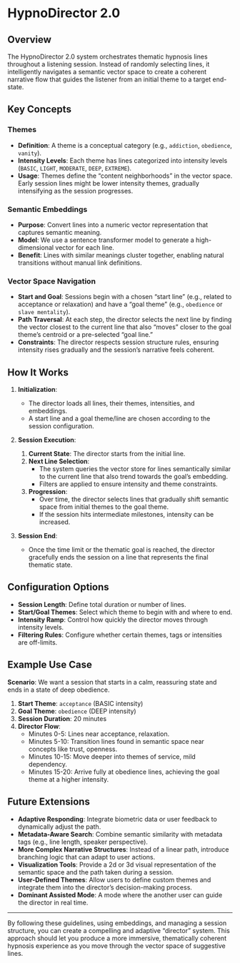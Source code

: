 # HypnoDirector 2.0

## Overview
The HypnoDirector 2.0 system orchestrates thematic hypnosis lines throughout a listening session. Instead of randomly selecting lines, it intelligently navigates a semantic vector space to create a coherent narrative flow that guides the listener from an initial theme to a target end-state.

## Key Concepts

### Themes
- **Definition**: A theme is a conceptual category (e.g., `addiction`, `obedience`, `vanity`).
- **Intensity Levels**: Each theme has lines categorized into intensity levels (`BASIC`, `LIGHT`, `MODERATE`, `DEEP`, `EXTREME`).
- **Usage**: Themes define the “content neighborhoods” in the vector space. Early session lines might be lower intensity themes, gradually intensifying as the session progresses.

### Semantic Embeddings
- **Purpose**: Convert lines into a numeric vector representation that captures semantic meaning.
- **Model**: We use a sentence transformer model to generate a high-dimensional vector for each line.
- **Benefit**: Lines with similar meanings cluster together, enabling natural transitions without manual link definitions.

### Vector Space Navigation
- **Start and Goal**: Sessions begin with a chosen “start line” (e.g., related to acceptance or relaxation) and have a “goal theme” (e.g., `obedience` or `slave mentality`).
- **Path Traversal**: At each step, the director selects the next line by finding the vector closest to the current line that also “moves” closer to the goal theme’s centroid or a pre-selected “goal line.”
- **Constraints**: The director respects session structure rules, ensuring intensity rises gradually and the session’s narrative feels coherent.

## How It Works

1. **Initialization**:
   - The director loads all lines, their themes, intensities, and embeddings.
   - A start line and a goal theme/line are chosen according to the session configuration.

2. **Session Execution**:
   1. **Current State**: The director starts from the initial line.
   2. **Next Line Selection**:
      - The system queries the vector store for lines semantically similar to the current line that also trend towards the goal’s embedding.
      - Filters are applied to ensure intensity and theme constraints.
   3. **Progression**:
      - Over time, the director selects lines that gradually shift semantic space from initial themes to the goal theme.
      - If the session hits intermediate milestones, intensity can be increased.

3. **Session End**:
   - Once the time limit or the thematic goal is reached, the director gracefully ends the session on a line that represents the final thematic state.

## Configuration Options

- **Session Length**: Define total duration or number of lines.
- **Start/Goal Themes**: Select which theme to begin with and where to end.
- **Intensity Ramp**: Control how quickly the director moves through intensity levels.
- **Filtering Rules**: Configure whether certain themes, tags or intensities are off-limits.

## Example Use Case

**Scenario**: We want a session that starts in a calm, reassuring state and ends in a state of deep obedience.

1. **Start Theme**: `acceptance` (BASIC intensity)
2. **Goal Theme**: `obedience` (DEEP intensity)
3. **Session Duration**: 20 minutes
4. **Director Flow**:
   - Minutes 0-5: Lines near acceptance, relaxation.
   - Minutes 5-10: Transition lines found in semantic space near concepts like trust, openness.
   - Minutes 10-15: Move deeper into themes of service, mild dependency.
   - Minutes 15-20: Arrive fully at obedience lines, achieving the goal theme at a higher intensity.

## Future Extensions
- **Adaptive Responding**: Integrate biometric data or user feedback to dynamically adjust the path.
- **Metadata-Aware Search**: Combine semantic similarity with metadata tags (e.g., line length, speaker perspective).
- **More Complex Narrative Structures**: Instead of a linear path, introduce branching logic that can adapt to user actions.
- **Visualization Tools**: Provide a 2d or 3d visual representation of the semantic space and the path taken during a session.
- **User-Defined Themes**: Allow users to define custom themes and integrate them into the director’s decision-making process.
- **Dominant Assisted Mode**: A mode where the another user can guide the director in real time.

---

By following these guidelines, using embeddings, and managing a session structure, you can create a compelling and adaptive “director” system. This approach should let you produce a more immersive, thematically coherent hypnosis experience as you move through the vector space of suggestive lines.
